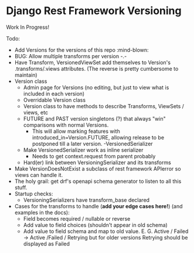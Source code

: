 # Django Rest Framework Versioning
Work In Progress! 

Todo: 
- Add Versions for the versions of this repo :mind-blown:
- BUG: Allow multiple transforms per version -.-
- Have Transform, VersionedViewSet add themselves to Version's .transforms/.views attributes. (The reverse is pretty cumbersome to maintain)
- Version class 
  - Admin page for Versions (no editing, but just to view what is included in each version)
  - Overridable Version class
  - Version class to have methods to describe Transforms, ViewSets / views, etc 
  - FUTURE and PAST version singletons (?) that always "win" comparisons with normal Versions.
    - This will allow marking features with introduced_in=Version.FUTURE, allowing release to be postponed till a later version. 
-VersionedSerializer 
  - Make VersionedSerializer work as inline serializer 
    - Needs to get context.request from parent probably
  - Hard(er) link between VersioningSerializer and its transforms
- Make VersionDoesNotExist a subclass of rest framework APIerror so views can handle it. 
- The holy grail: get drf's openapi schema generator to listen to all this stuff. 
- Startup checks: 
  - VersioningSerializers have transform_base declared
- Cases for the transforms to handle (**add your edge cases here!**) (and examples in the docs): 
  - Field becomes required / nullable or reverse
  - Add value to field choices (shouldn't appear in old schema)
  - Add value to field schema and map to old value. E. G. Active / Failed -> Active /Failed / Retrying but for older versions Retrying should be displayed as Failed

